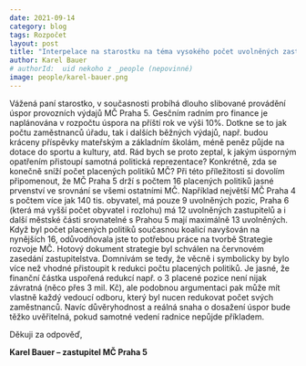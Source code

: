```yaml
---
date: 2021-09-14
category: blog
tags: Rozpočet
layout: post
title: "Interpelace na starostku na téma vysokého počet uvolněných zastupitelů"
author: Karel Bauer
# authorId:  uid nekoho z _people (nepovinné)
image: people/karel-bauer.png
---
```


Vážená paní starostko,
v současnosti probíhá dlouho slibované provádění úspor provozních výdajů MČ Praha 5. Gesčním radním pro finance je naplánována v rozpočtu úspora na příští rok ve výši 10%. Dotkne se to jak počtu zaměstnanců úřadu, tak i dalších běžných výdajů, např. budou kráceny příspěvky mateřským a základním školám, méně peněz půjde na dotace do sportu a kultury, atd.
Rád bych se proto zeptal, k jakým úsporným opatřením přistoupí samotná politická reprezentace? Konkrétně, zda se konečně sníží počet placených politiků MČ?  Při této příležitosti si dovolím připomenout, že MČ Praha 5 drží s počtem 16 placených politiků jasné prvenství ve srovnání se všemi ostatními MČ.  Například největší MČ Praha 4 s počtem více jak 140 tis. obyvatel, má pouze 9 uvolněných pozic, Praha 6 (která má vyšší počet obyvatel i rozlohu) má 12 uvolněných zastupitelů a i další městské části srovnatelné s Prahou 5 mají maximálně 13 uvolněných. 
Když byl počet placených politiků současnou koalicí navyšován na nynějších 16, odůvodňovala jste to potřebou práce na tvorbě Strategie rozvoje MČ. Hotový dokument strategie byl schválen na červnovém zasedání zastupitelstva. Domnívám se tedy, že věcně i symbolicky by bylo více než vhodné přistoupit k redukci počtu placených politiků. Je jasné, že finanční částka uspořená redukcí např. o 3 placené pozice není nijak závratná (něco přes 3 mil. Kč), ale podobnou argumentaci pak může mít vlastně každý vedoucí odboru, který byl nucen redukovat počet svých zaměstnanců. Navíc důvěryhodnost a reálná snaha o dosažení úspor bude těžko uvěřitelná, pokud samotné vedení radnice nepůjde příkladem.

Děkuji za odpověď,

**Karel Bauer – zastupitel MČ Praha 5**

